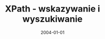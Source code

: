 ---
# Documentation: https://wowchemy.com/docs/managing-content/

title: XPath - wskazywanie i wyszukiwanie
subtitle: ''
summary: ''
authors:
- kazienko
tags: []
categories: []
date: '2004-01-01'
lastmod: 2022-10-07T05:48:21Z
featured: false
draft: false

# Featured image
# To use, add an image named `featured.jpg/png` to your page's folder.
# Focal points: Smart, Center, TopLeft, Top, TopRight, Left, Right, BottomLeft, Bottom, BottomRight.
image:
  caption: ''
  focal_point: ''
  preview_only: false

# Projects (optional).
#   Associate this post with one or more of your projects.
#   Simply enter your project's folder or file name without extension.
#   E.g. `projects = ["internal-project"]` references `content/project/deep-learning/index.md`.
#   Otherwise, set `projects = []`.
projects: []
publishDate: '2022-10-07T05:48:20.322080Z'
publication_types:
- '1'
abstract: ''
publication: ''
---